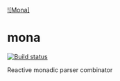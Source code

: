 [![Mona]](http://www.gravatar.com/avatar/8d6e52c85a03c0aeb9b8450ec5a9c5c8.png?s=128)

mona
====

[![Build status](https://ci.appveyor.com/api/projects/status/3s2r0d8u0sgvwqyg)](https://ci.appveyor.com/project/automatonic/mona)

Reactive monadic parser combinator
